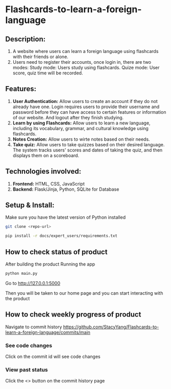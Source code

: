 # Flashcards-to-learn-a-foreign-language
## Description: 
1. A website where users can learn a foreign language using flashcards with their friends or alone. 
2. Users need to register their accounts, once login in, there are two modes:
    Study mode: Users study using flashcards.
    Quize mode: User score, quiz time will be recorded.
    
## Features: 
1. **User Authentication:** Allow users to create an account if they do not already have one. Login requires users to provide their username and password before they can have access to certain features or information of our website. And logout after they finish studying.
2. **Learn by using Flashcards:** Allow users to learn a new language, including its vocabulary, grammar, and cultural knowledge using flashcards. 
3. **Notes Creation:** Allow users to wirte notes based on their needs.
4. **Take quiz:**  Allow users to take quizzes based on their desired language. The system tracks users' scores and dates of taking the quiz, and then displays them on a scoreboard.

## Technologies involved:
1. **Frontend:** HTML, CSS, JavaScript
2. **Backend:** Flask/Jinja, Python, SQLite for Database

## Setup & Install:
Make sure you have the latest version of Python installed

```bash
git clone <repo-url>
```

```bash
pip install -r docs/expert_users/requirements.txt
```

## How to check status of product
After building the product
Running the app
```bash
python main.py
```
Go to http://127.0.0.1:5000

Then you will be taken to our home page and you can start interacting with the product

## How to check weekly progress of product
Navigate to commit history https://github.com/StacyYang/Flashcards-to-learn-a-foreign-language/commits/main

### See code changes
Click on the commit id will see code changes

### View past status
Click the <> button on the commit history page
